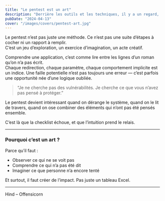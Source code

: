```yaml
---
title: "Le pentest est un art"
description: "Derrière les outils et les techniques, il y a un regard, une intuition, une manière de voir les systèmes autrement."
pubDate: "2024-04-13"
cover: "/images/covers/pentest-art.jpg"
---
```


Le pentest n’est pas juste une méthode. Ce n’est pas une suite d’étapes à cocher ni un rapport à remplir.  
C’est un jeu d’exploration, un exercice d’imagination, un acte créatif.

Comprendre une application, c’est comme lire entre les lignes d’un roman qu’on n’a pas écrit.  
Chaque redirection, chaque paramètre, chaque comportement implicite est un indice. Une faille potentielle n’est pas toujours une erreur — c’est parfois une opportunité née d’une logique oubliée.

> “Je ne cherche pas des vulnérabilités. Je cherche ce que vous n’avez pas pensé à protéger.”

Le pentest devient intéressant quand on dérange le système, quand on le lit de travers, quand on ose combiner des éléments qui n’ont pas été pensés ensemble.

C’est là que la checklist échoue, et que l’intuition prend le relais.

---

### Pourquoi c’est un art ?

Parce qu’il faut :

- Observer ce qui ne se voit pas  
- Comprendre ce qui n’a pas été dit  
- Imaginer ce que personne n’a encore tenté

Et surtout, il faut créer de l’impact. Pas juste un tableau Excel.

---

Hind – Offensicorn
